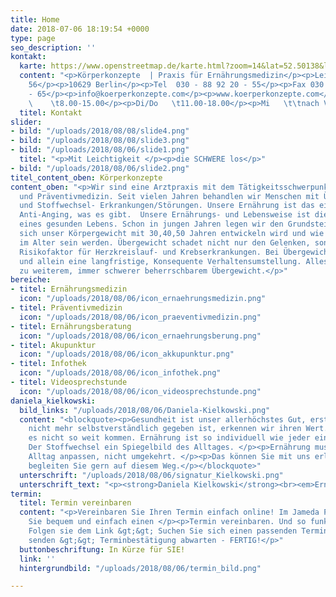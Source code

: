 ```yaml
---
title: Home
date: 2018-07-06 18:19:54 +0000
type: page
seo_description: ''
kontakt:
  karte: https://www.openstreetmap.de/karte.html?zoom=14&lat=52.50138&lon=13.31328&layers=000BTF
  content: "<p>Körperkonzepte  | Praxis für Ernährungsmedizin</p><p>Leibnizstraße
    56</p><p>10629 Berlin</p><p>Tel  030 - 88 92 20 - 55</p><p>Fax 030 - 88 92 20
    - 65</p><p>info@koerperkonzepte.com</p><p>www.koerperkonzepte.com</p><p>Sprechzeiten:</p><p>Mo/Fr
    \    \t8.00-15.00</p><p>Di/Do   \t11.00-18.00</p><p>Mi   \t\tnach Vereinbarung</p>"
  titel: Kontakt
slider:
- bild: "/uploads/2018/08/08/slide4.png"
- bild: "/uploads/2018/08/08/slide3.png"
- bild: "/uploads/2018/08/06/slide1.png"
  titel: "<p>Mit Leichtigkeit </p><p>die SCHWERE los</p>"
- bild: "/uploads/2018/08/06/slide2.png"
titel_content_oben: Körperkonzepte
content_oben: "<p>Wir sind eine Arztpraxis mit dem Tätigkeitsschwerpunkt Ernährungsmedizin
  und Präventivmedizin. Seit vielen Jahren behandlen wir Menschen mit Übergewicht
  und Stoffwechsel- Erkrankungen/Störungen. Unsere Ernährung ist das einzige wirksame
  Anti-Anging, was es gibt.  Unsere Ernährungs- und Lebensweise ist die Grundvoraussetzung
  eines gesunden Lebens. Schon in jungen Jahren legen wir den Grundstein dafür wie
  sich unser Körpergewicht mit 30,40,50 Jahren entwickeln wird und wie gesund wir
  im Alter sein werden. Übergewicht schadet nicht nur den Gelenken, sondern ist der
  Risikofaktor für Herzkreislauf- und Krebserkrankungen. Bei Übergewicht hilft einzig
  und allein eine langfristige, Konsequente Verhaltensumstellung. Alles andere führt
  zu weiterem, immer schwerer beherrschbarem Übergewicht.</p>"
bereiche:
- titel: Ernährungsmedizin
  icon: "/uploads/2018/08/06/icon_ernaehrungsmedizin.png"
- titel: Präventivmedizin
  icon: "/uploads/2018/08/06/icon_praeventivmedizin.png"
- titel: Ernährungsberatung
  icon: "/uploads/2018/08/06/icon_ernaehrungsberung.png"
- titel: Akupunktur
  icon: "/uploads/2018/08/06/icon_akkupunktur.png"
- titel: Infothek
  icon: "/uploads/2018/08/06/icon_infothek.png"
- titel: Videosprechstunde
  icon: "/uploads/2018/08/06/icon_videosprechstunde.png"
daniela_kielkowski:
  bild_links: "/uploads/2018/08/06/Daniela-Kielkowski.png"
  content: "<blockquote><p>Gesundheit ist unser allerhöchstes Gut, erst wenn sie uns
    nicht mehr selbstverständlich gegeben ist, erkennen wir ihren Wert. Lassen Sie
    es nicht so weit kommen. Ernährung ist so individuell wie jeder einzelne Mensch.
    Der Stoffwechsel ein Spiegelbild des Alltages. </p><p>Ernährung muss sich dem
    Alltag anpassen, nicht umgekehrt. </p><p>Das können Sie mit uns erlernen und verwirklichen.</p><p>Wir
    begleiten Sie gern auf diesem Weg.</p></blockquote>"
  unterschrift: "/uploads/2018/08/06/signatur_Kielkowski.png"
  unterschrift_text: "<p><strong>Daniela Kielkowski</strong><br><em>Ernährungsmedizinerin</em></p>"
termin:
  titel: Termin vereinbaren
  content: "<p>Vereinbaren Sie Ihren Termin einfach online! Im Jameda Portal können
    Sie bequem und einfach einen </p><p>Termin vereinbaren. Und so funktionierts:
    Folgen sie dem Link &gt;&gt; Suchen Sie sich einen passenden Termin &gt;&gt; Anfrage
    senden &gt;&gt; Terminbestätigung abwarten - FERTIG!</p>"
  buttonbeschriftung: In Kürze für SIE!
  link: ''
  hintergrundbild: "/uploads/2018/08/06/termin_bild.png"

---
```

